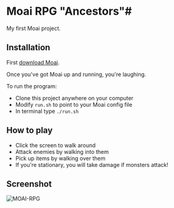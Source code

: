 # Moai RPG "Ancestors"#

My first Moai project.

## Installation ##

First [download Moai](http://getmoai.com/home/moai-sdk-download.html).

Once you've got Moai up and running, you're laughing.

To run the program:

* Clone this project anywhere on your computer
* Modify `run.sh` to point to your Moai config file
* In terminal type `./run.sh`

## How to play ##

* Click the screen to walk around
* Attack enemies by walking into them
* Pick up items by walking over them
* If you're stationary, you will take damage if monsters attack!

## Screenshot ##

![MOAI-RPG](http://i.imgur.com/A4Tzdm7.png)
